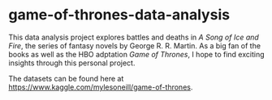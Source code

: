 # game-of-thrones-data-analysis
This data analysis project explores battles and deaths in *A Song of Ice and Fire*, the series of fantasy novels by George R. R. Martin. As a big fan of the books as well as the HBO adptation *Game of Thrones*, I hope to find exciting insights through this personal project.

The datasets can be found here at https://www.kaggle.com/mylesoneill/game-of-thrones.
